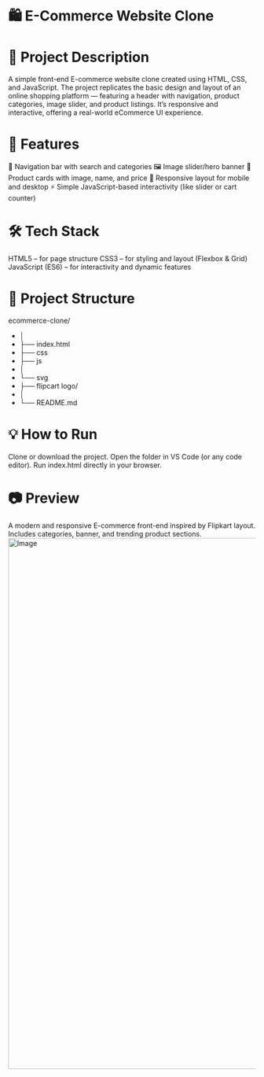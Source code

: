 # 🛍️ E-Commerce Website Clone

# 📖 Project Description

A simple front-end E-commerce website clone created using HTML, CSS, and JavaScript.
The project replicates the basic design and layout of an online shopping platform — featuring a header with navigation, product categories, image slider, and product listings. It’s responsive and interactive, offering a real-world eCommerce UI experience.

# 🚀 Features
🧭 Navigation bar with search and categories
🖼️ Image slider/hero banner
🛒 Product cards with image, name, and price
📱 Responsive layout for mobile and desktop
⚡ Simple JavaScript-based interactivity (like slider or cart counter)

# 🛠️ Tech Stack
HTML5 – for page structure 
CSS3 – for styling and layout (Flexbox & Grid)
JavaScript (ES6) – for interactivity and dynamic features

# 📁 Project Structure

ecommerce-clone/
- │
- ├── index.html
- ├── css
- ├── js
- │ 
- └── svg
- ├── flipcart logo/
- │ 
- └── README.md

# 💡 How to Run
Clone or download the project.
Open the folder in VS Code (or any code editor).
Run index.html directly in your browser.

# 📷 Preview
A modern and responsive E-commerce front-end inspired by Flipkart layout.
Includes categories, banner, and trending product sections.
<img width="1920" height="1080" alt="Image" src="https://github.com/user-attachments/assets/7318f96f-911b-4929-9d6c-f02ec7993f67" />
